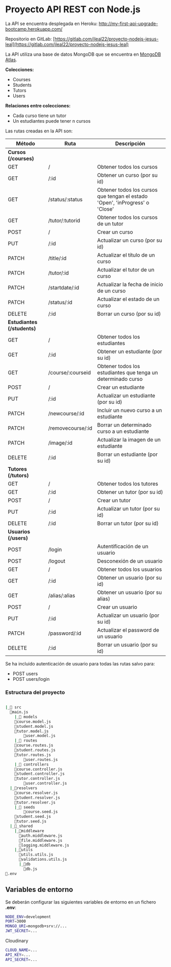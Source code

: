 
# Proyecto API REST con Node.js

La API se encuentra desplegada en Heroku:
http://my-first-api-upgrade-bootcamp.herokuapp.com/

Repositorio en GitLab:
[https://gitlab.com/jleal22/proyecto-nodejs-jesus-leal](https://gitlab.com/jleal22/proyecto-nodejs-jesus-leal)

La API utiliza una base de datos MongoDB que se encuentra en [MongoDB Atlas](https://www.mongodb.com/atlas).

**Colecciones:**
- Courses
- Students
- Tutors
- Users

**Relaciones entre colecciones:**
- Cada curso tiene un tutor
- Un estudiantes puede tener n cursos

Las rutas creadas en la API son:

| **Método** | **Ruta** | **Descripción** |
|--------|------|-------------| 
| **Cursos (/courses)** |
| GET | / | Obtener todos los cursos
| GET | /:id | Obtener un curso (por su id) | 
| GET | /status/:status | Obtener todos los cursos que tengan el estado 'Open', 'inProgress' o 'Close' | 
| GET | /tutor/:tutorid | Obtener todos los cursos de un tutor | 
| POST | / | Crear un curso | 
| PUT | /:id | Actualizar un curso (por su id) | 
| PATCH | /title/:id | Actualizar el título de un curso | 
| PATCH | /tutor/:id | Actualizar el tutor de un curso | 
| PATCH | /startdate/:id | Actualizar la fecha de inicio de un curso | 
| PATCH | /status/:id | Actualizar el estado de un curso | 
| DELETE | /:id | Borrar un curso (por su id) | 
| **Estudiantes (/students)** | 
| GET | / | Obtener todos los estudiantes | 
| GET | /:id | Obtener un estudiante (por su id) | 
| GET | /course/:courseid | Obtener todos los estudiantes que tenga un determinado curso | 
| POST | / | Crear un estudiante | 
| PUT | /:id | Actualizar un estudiante (por su id) | 
| PATCH | /newcourse/:id | Incluir un nuevo curso a un estudiante | 
| PATCH | /removecourse/:id | Borrar un determinado curso a un estudiante | 
| PATCH | /image/:id | Actualizar la imagen de un estudiante | 
| DELETE | /:id | Borrar un estudiante (por su id) | 
| **Tutores (/tutors)** | 
| GET | / | Obtener todos los tutores | 
| GET | /:id | Obtener un tutor (por su id) | 
| POST | / | Crear un tutor | 
| PUT | /:id | Actualizar un tutor (por su id) | 
| DELETE | /:id | Borrar un tutor (por su id) | 
| **Usuarios (/users)** | 
| POST | /login | Autentificación de un usuario | 
| POST | /logout | Desconexión de un usuario | 
| GET | / | Obtener todos los usuarios | 
| GET | /:id | Obtener un usuario (por su id) | 
| GET | /alias/:alias | Obtener un usuario (por su alias) | 
| POST | / | Crear un usuario | 
| PUT | /:id | Actualizar un usuario (por su id) | 
| PATCH | /password/:id | Actualizar el password de un usuario | 
| DELETE | /:id | Borrar un usuario (por su id) | 

Se ha incluido autenticación de usuario para todas las rutas salvo para:
- POST users
- POST users/login

### Estructura del proyecto

```bash

|_📁 src
  📄main.js
	|_📁 models
    📝course.model.js
    📝student.model.js
    📝tutor.model.js
		📝user.model.js
	|_📁 routes
    📝course.routes.js
    📝student.routes.js
    📝tutor.routes.js
		📝user.routes.js
	|_📁 controllers
    📝course.controller.js
    📝student.controller.js
    📝tutor.controller.js
		📝user.controller.js
  |_📁resolvers
    📝course.resolver.js
    📝student.resolver.js
    📝tutor.resolver.js  
	|_📁 seeds
		📝course.seed.js
    📝student.seed.js
    📝tutor.seed.js
  |_📁_shared
    |_📁middleware
      📝auth.middleware.js
      📝file.middleware.js
      📝logging.middleware.js
    |_📁utils
      📝utils.utils.js
      📝validations.utils.js
      |_📁db
        📝db.js
📝.env
```

## Variables de entorno

Se deberán configurar las siguientes variables de entorno en un fichero **.env**:

```bash
NODE_ENV=development
PORT=3000
MONGO_URI=mongodb+srv://...
JWT_SECRET=...
```
Cloudinary
```bash
CLOUD_NAME=...
API_KEY=...
API_SECRET=...
```